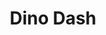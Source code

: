 ---
title: Dino Dash
layout: project
class_project: yes
project_link: https://github.com/Changer098/CS252-lab6
demo_link: !!null
languages: [JS, HTML, CSS, SQL]
technologies: [Node.js, Socket.io, MSSQL, Azure]
main_screenshot: !!null
screenshots: !!null
---